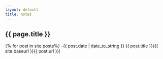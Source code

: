 ```yaml
---
layout: default
title: notes
---
```


## {{ page.title }}

 {% for post in site.posts%}
 -{{ post.date | date_to_string }} {{ post.title }}({{ site.baseurl }}{{ post.url }})
